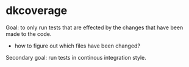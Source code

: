 dkcoverage
==========

Goal:
    to only run tests that are effected by the changes that have been
    made to the code.


- how to figure out which files have been changed?






Secondary goal:  run tests in continous integration style.
